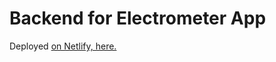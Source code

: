 # Backend for Electrometer App

Deployed [on Netlify, here.](https://electrometer.netlify.app/.netlify/functions/server?current=0.005&deviceID=hajdhadj&voltage=233)
